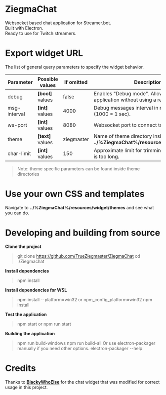 # ZiegmaChat
Websocket based chat application for Streamer.bot.  
Built with Electron.  
Ready to use for Twitch streamers.  

# Export widget URL
The list of general query parameters to specify the widget behavior.

| **Parameter** | **Possible values** | If omitted | **Description** |
| ------ | ------ | ------ | ------ |
| debug | **[bool]** values | false | Enables "Debug mode". Allows you to test the application without using a real chat. |
| msg-interval | **[int]** values | 4000 | Debug messages interval in miliseconds (1000 = 1 sec). |
| ws-port | **[int]** values | 8080 | Websocket port to connect to Streamer.bot |
| theme | **[text]** values | ziegmaster | Name of theme directory inside **../%ZiegmaChat%/resources/widget/themes** |
| char-limit | **[int]** values | 150 | Approximate limit for trimming a message that is too long. |

> Note: theme specific parameters can be found inside theme directories

# Use your own CSS and templates
Navigate to **../%ZiegmaChat%/resources/widget/themes** and see what you can do.

# Developing and building from source
**Clone the project**
> git clone https://github.com/TrueZiegmaster/ZiegmaChat
> cd ./Ziegmachat

**Install dependencies**
> npm install

**Install dependencies for WSL**
> npm install --platform=win32
or
> npm_config_platform=win32 npm install

**Test the application**
> npm start
or
> npm run start

**Building the application**
> npm run build-windows
> npm run build-all
Or use electron-packager manually if you need other options.
> electron-packager --help

# Credits
Thanks to [**BlackyWhoElse**](https://github.com/BlackyWhoElse/streamer.bot-actions) for the chat widget that was modified for correct usage in this project.